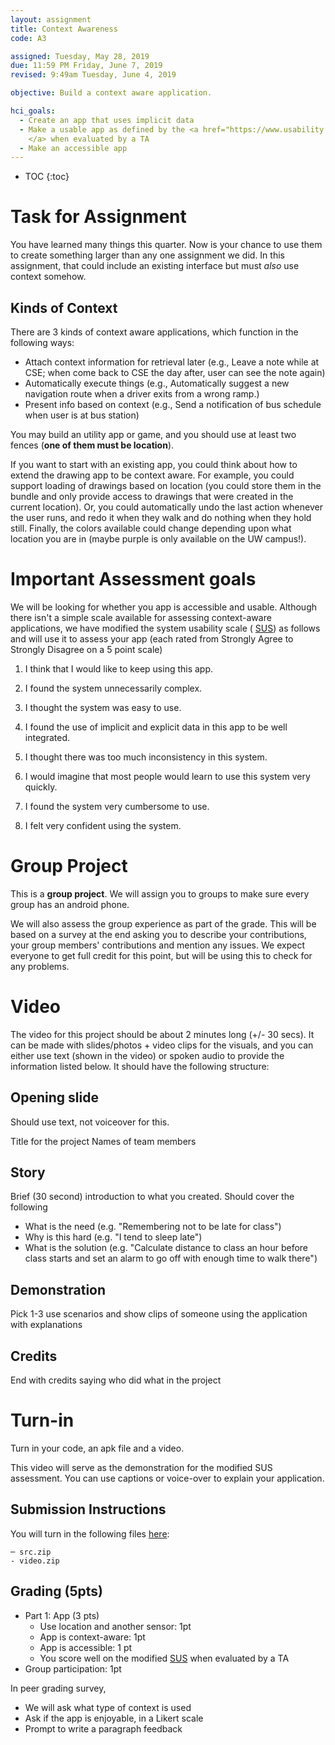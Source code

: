 ```yaml
---
layout: assignment
title: Context Awareness
code: A3

assigned: Tuesday, May 28, 2019
due: 11:59 PM Friday, June 7, 2019
revised: 9:49am Tuesday, June 4, 2019

objective: Build a context aware application.

hci_goals:
  - Create an app that uses implicit data
  - Make a usable app as defined by the <a href="https://www.usability.gov/how-to-and-tools/methods/system-usability-scale.html">SUS
    </a> when evaluated by a TA 
  - Make an accessible app
---
```


- TOC
{:toc}

# Task for Assignment

You have learned many things this quarter. Now is your chance to use
  them to create something larger than any one assignment we did. In
  this assignment, that could include an existing interface but must
  *also* use context somehow.

## Kinds of Context

There are 3 kinds of context aware applications, which function in the
following ways:
- Attach context information for retrieval later (e.g., Leave a note
  while at CSE; when come back to CSE the day after, user can see the
  note again) 
- Automatically execute things (e.g., Automatically suggest a new
  navigation route when a driver exits from a wrong ramp.) 
- Present info based on context (e.g., Send a notification of bus
  schedule when user is at bus station) 

You may build an utility app or game, and you should use at least two
fences (**one of them must be location**). 

If you want to start with an existing app, you could think about how
  to extend the drawing app to be context aware. For example, you
  could support loading of drawings based on location (you could store
  them in the bundle and only provide access to drawings that were
  created in the current location).  Or, you could
  automatically undo the last action whenever the user runs, and redo
  it when they walk and do nothing when they hold still. Finally, the
  colors available could change depending upon what location you are
  in (maybe purple is only available on the UW campus!). 

# Important Assessment goals 
We will be looking for whether you app is accessible and
    usable. Although there isn't a simple scale available for
    assessing context-aware applications, we have modified the
     system usability scale (
    [SUS](https://www.usability.gov/how-to-and-tools/methods/system-usability-scale.html))
    as follows and will use it to assess your app (each rated from
    Strongly Agree to Strongly Disagree on a 5 point scale)
	
1) I think that I would like to keep using this app.

2) I found the system unnecessarily complex.

3) I thought the system was easy to use.

4) I found the use of implicit and explicit data in this app to be well integrated.

5) I thought there was too much inconsistency in this system.

6) I would imagine that most people would learn to use this system very quickly.

7) I found the system very cumbersome to use.

8) I felt very confident using the system.

# Group Project
This is a **group project**. We will assign you to groups to make sure
every group has an android phone. 

We will also assess the group experience as part of the grade.  This
will be based on a survey at the end asking you to describe your
contributions, your group members' contributions and mention any
issues. We expect everyone to get full credit for this point, but will
be using this to check for any problems.

# Video
The video for this project should be about 2 minutes long (+/- 30
secs). It can be made with slides/photos + video clips for the
visuals, and you can either use text (shown in the video) or spoken
audio to provide the information listed below. It should
have the following structure:

## Opening slide
Should use text, not voiceover for this.

Title for the project 
Names of team members

## Story
Brief (30 second) introduction to what you created. Should cover the
following
- What is the need (e.g. "Remembering not to be late for class")
- Why is this hard (e.g. "I tend to sleep late")
- What is the solution (e.g. "Calculate distance to class an hour
  before class starts and set an alarm to go off with enough time to
  walk there")
  
## Demonstration
Pick 1-3 use scenarios and show clips of someone using the application
with explanations

## Credits
End with credits saying who did what in the project

# Turn-in
Turn in your code, an apk file and a video.

This video will serve as the demonstration
for the modified SUS assessment. You can use captions or voice-over to
explain your application. 

## Submission Instructions

You will turn in the following files <a href="javascript:alert('Turn-in link pending assignment release');">here</a>:

```
─ src.zip
- video.zip
```

## Grading (5pts)

- Part 1: App (3 pts)
  - Use location and another sensor: 1pt
  - App is context-aware: 1pt
  - App is accessible: 1 pt
  - You score well on the modified
    [SUS](https://www.usability.gov/how-to-and-tools/methods/system-usability-scale.html)
    when evaluated by a TA 
- Group participation: 1pt 

In peer grading survey,
- We will ask what type of context is used
- Ask if the app is enjoyable, in a Likert scale
- Prompt to write a paragraph feedback
